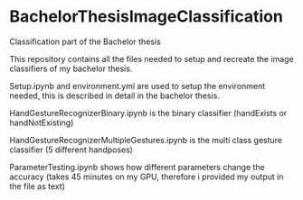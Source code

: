# BachelorThesisImageClassification
Classification part of the Bachelor thesis

This repository contains all the files needed to setup and recreate the image classifiers of my bachelor thesis.

Setup.ipynb and environment.yml are used to setup the environment needed, this is described in detail in the bachelor thesis.

HandGestureRecognizerBinary.ipynb is the binary classifier (handExists or handNotExisting)

HandGestureRecognizerMultipleGestures.ipynb is the multi class gesture classifier (5 different handposes)

ParameterTesting.ipynb shows how different parameters change the accuracy (takes 45 minutes on my GPU, therefore i provided my output in the file as text)
